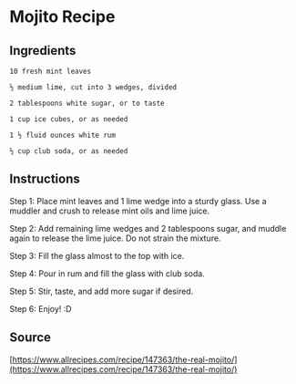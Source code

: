 # Mojito Recipe

## Ingredients


    10 fresh mint leaves

    ½ medium lime, cut into 3 wedges, divided

    2 tablespoons white sugar, or to taste

    1 cup ice cubes, or as needed

    1 ½ fluid ounces white rum

    ½ cup club soda, or as needed

## Instructions

Step 1:  Place mint leaves and 1 lime wedge into a sturdy glass. Use a muddler and crush to release mint oils and lime juice. 

Step 2: Add remaining lime wedges and 2 tablespoons sugar, and muddle again to release the lime juice. Do not strain the mixture. 

Step 3: Fill the glass almost to the top with ice.  

Step 4:  Pour in rum and fill the glass with club soda. 

Step 5:  Stir, taste, and add more sugar if desired. 

Step 6: Enjoy! :D

## Source
[https://www.allrecipes.com/recipe/147363/the-real-mojito/](https://www.allrecipes.com/recipe/147363/the-real-mojito/)
